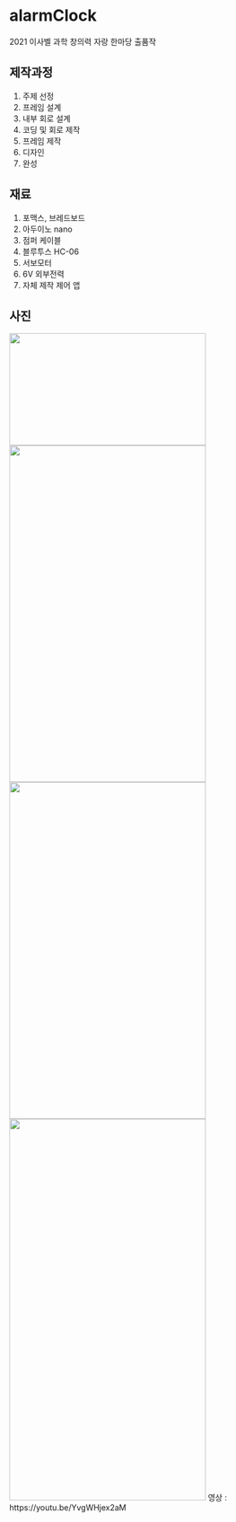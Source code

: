 # alarmClock
2021 이사벨 과학 창의력 자랑 한마당 출품작

## 제작과정
1. 주제 선정
2. 프레임 설계
3. 내부 회로 설계
4. 코딩 및 회로 제작
5. 프레임 제작
6. 디자인
7. 완성

## 재료
1. 포맥스, 브레드보드
2. 아두이노 nano
3. 점퍼 케이블
4. 블루투스 HC-06
5. 서보모터
6. 6V 외부전력
7. 자체 제작 제어 앱

## 사진
<img src="https://user-images.githubusercontent.com/84177301/147827318-74732524-4b70-423f-b507-4cd2f6111e97.jpg" width="350" height="200"/>
<img src="https://user-images.githubusercontent.com/84177301/147827387-9bdd9740-973c-4978-8475-db483cad943e.jpg" width="350" height="600"/>
<img src="https://user-images.githubusercontent.com/84177301/147827391-2acd1e73-cd6b-450a-a6e2-917289ef6798.jpg" width="350" height="600"/>
<img src="https://user-images.githubusercontent.com/84177301/147827399-8948d2fe-9034-4834-a6b9-e99257761301.jpg" width="350" height="680"/>
영상 : https://youtu.be/YvgWHjex2aM
